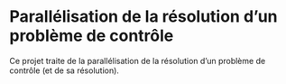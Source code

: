 # Parallélisation de la résolution d’un problème de contrôle

Ce projet traite de la parallélisation de la résolution d’un problème de contrôle (et de sa résolution).